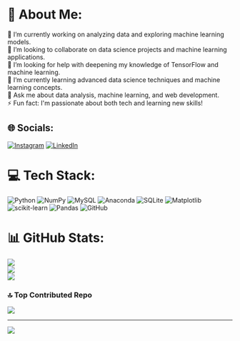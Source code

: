 # 💫 About Me:
🔭 I’m currently working on analyzing data and exploring machine learning models.<br>👯 I’m looking to collaborate on data science projects and machine learning applications.<br>🤝 I’m looking for help with deepening my knowledge of TensorFlow and machine learning.<br>🌱 I’m currently learning advanced data science techniques and machine learning concepts.<br>💬 Ask me about data analysis, machine learning, and web development.<br>⚡ Fun fact: I'm passionate about both tech and learning new skills!


## 🌐 Socials:
[![Instagram](https://img.shields.io/badge/Instagram-%23E4405F.svg?logo=Instagram&logoColor=white)](https://instagram.com/pakihalwayssenang) [![LinkedIn](https://img.shields.io/badge/LinkedIn-%230077B5.svg?logo=linkedin&logoColor=white)](https://linkedin.com/in/www.linkedin.com/in/muhamadfaqih) 

# 💻 Tech Stack:
![Python](https://img.shields.io/badge/python-3670A0?style=for-the-badge&logo=python&logoColor=ffdd54) ![NumPy](https://img.shields.io/badge/numpy-%23013243.svg?style=for-the-badge&logo=numpy&logoColor=white) ![MySQL](https://img.shields.io/badge/mysql-4479A1.svg?style=for-the-badge&logo=mysql&logoColor=white) ![Anaconda](https://img.shields.io/badge/Anaconda-%2344A833.svg?style=for-the-badge&logo=anaconda&logoColor=white) ![SQLite](https://img.shields.io/badge/sqlite-%2307405e.svg?style=for-the-badge&logo=sqlite&logoColor=white) ![Matplotlib](https://img.shields.io/badge/Matplotlib-%23ffffff.svg?style=for-the-badge&logo=Matplotlib&logoColor=black) ![scikit-learn](https://img.shields.io/badge/scikit--learn-%23F7931E.svg?style=for-the-badge&logo=scikit-learn&logoColor=white) ![Pandas](https://img.shields.io/badge/pandas-%23150458.svg?style=for-the-badge&logo=pandas&logoColor=white) ![GitHub](https://img.shields.io/badge/github-%23121011.svg?style=for-the-badge&logo=github&logoColor=white)
# 📊 GitHub Stats:
![](https://github-readme-stats.vercel.app/api?username=MuhamadFaqihBellingh&theme=dark&hide_border=false&include_all_commits=false&count_private=false)<br/>
![](https://github-readme-streak-stats.herokuapp.com/?user=MuhamadFaqihBellingh&theme=dark&hide_border=false)<br/>
![](https://github-readme-stats.vercel.app/api/top-langs/?username=MuhamadFaqihBellingh&theme=dark&hide_border=false&include_all_commits=false&count_private=false&layout=compact)

### 🔝 Top Contributed Repo
![](https://github-contributor-stats.vercel.app/api?username=MuhamadFaqihBellingh&limit=5&theme=dark&combine_all_yearly_contributions=true)

---
[![](https://visitcount.itsvg.in/api?id=MuhamadFaqihBellingh&icon=0&color=0)](https://visitcount.itsvg.in)

<!-- Proudly created with GPRM ( https://gprm.itsvg.in ) -->
